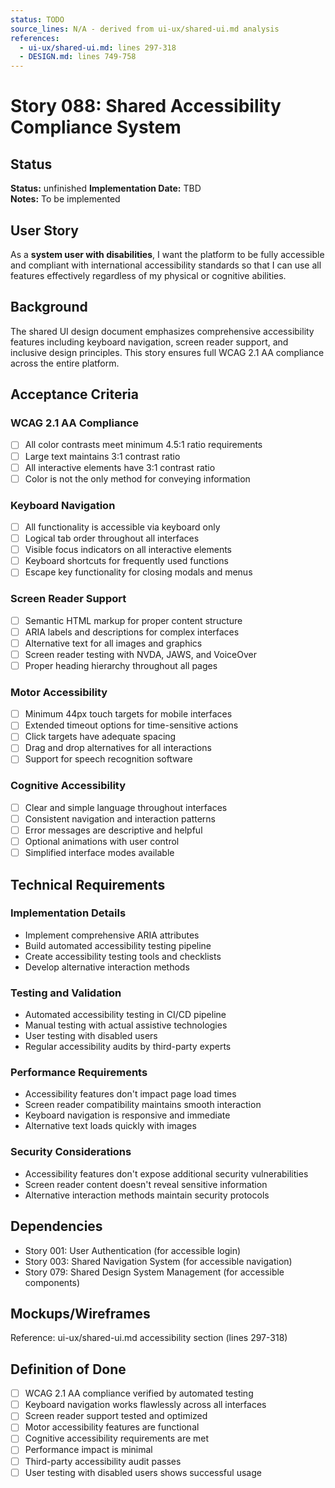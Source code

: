 ```yaml
---
status: TODO
source_lines: N/A - derived from ui-ux/shared-ui.md analysis
references:
  - ui-ux/shared-ui.md: lines 297-318
  - DESIGN.md: lines 749-758
---
```

# Story 088: Shared Accessibility Compliance System

## Status
**Status:** unfinished
**Implementation Date:** TBD  
**Notes:** To be implemented

## User Story
As a **system user with disabilities**, I want the platform to be fully accessible and compliant with international accessibility standards so that I can use all features effectively regardless of my physical or cognitive abilities.

## Background
The shared UI design document emphasizes comprehensive accessibility features including keyboard navigation, screen reader support, and inclusive design principles. This story ensures full WCAG 2.1 AA compliance across the entire platform.

## Acceptance Criteria

### WCAG 2.1 AA Compliance
- [ ] All color contrasts meet minimum 4.5:1 ratio requirements
- [ ] Large text maintains 3:1 contrast ratio
- [ ] All interactive elements have 3:1 contrast ratio
- [ ] Color is not the only method for conveying information

### Keyboard Navigation
- [ ] All functionality is accessible via keyboard only
- [ ] Logical tab order throughout all interfaces
- [ ] Visible focus indicators on all interactive elements
- [ ] Keyboard shortcuts for frequently used functions
- [ ] Escape key functionality for closing modals and menus

### Screen Reader Support
- [ ] Semantic HTML markup for proper content structure
- [ ] ARIA labels and descriptions for complex interfaces
- [ ] Alternative text for all images and graphics
- [ ] Screen reader testing with NVDA, JAWS, and VoiceOver
- [ ] Proper heading hierarchy throughout all pages

### Motor Accessibility
- [ ] Minimum 44px touch targets for mobile interfaces
- [ ] Extended timeout options for time-sensitive actions
- [ ] Click targets have adequate spacing
- [ ] Drag and drop alternatives for all interactions
- [ ] Support for speech recognition software

### Cognitive Accessibility
- [ ] Clear and simple language throughout interfaces
- [ ] Consistent navigation and interaction patterns
- [ ] Error messages are descriptive and helpful
- [ ] Optional animations with user control
- [ ] Simplified interface modes available

## Technical Requirements

### Implementation Details
- Implement comprehensive ARIA attributes
- Build automated accessibility testing pipeline
- Create accessibility testing tools and checklists
- Develop alternative interaction methods

### Testing and Validation
- Automated accessibility testing in CI/CD pipeline
- Manual testing with actual assistive technologies
- User testing with disabled users
- Regular accessibility audits by third-party experts

### Performance Requirements
- Accessibility features don't impact page load times
- Screen reader compatibility maintains smooth interaction
- Keyboard navigation is responsive and immediate
- Alternative text loads quickly with images

### Security Considerations
- Accessibility features don't expose additional security vulnerabilities
- Screen reader content doesn't reveal sensitive information
- Alternative interaction methods maintain security protocols

## Dependencies
- Story 001: User Authentication (for accessible login)
- Story 003: Shared Navigation System (for accessible navigation)
- Story 079: Shared Design System Management (for accessible components)

## Mockups/Wireframes
Reference: ui-ux/shared-ui.md accessibility section (lines 297-318)

## Definition of Done
- [ ] WCAG 2.1 AA compliance verified by automated testing
- [ ] Keyboard navigation works flawlessly across all interfaces
- [ ] Screen reader support tested and optimized
- [ ] Motor accessibility features are functional
- [ ] Cognitive accessibility requirements are met
- [ ] Performance impact is minimal
- [ ] Third-party accessibility audit passes
- [ ] User testing with disabled users shows successful usage
